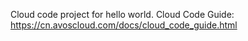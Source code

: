 Cloud code project for hello world. Cloud Code Guide: https://cn.avoscloud.com/docs/cloud_code_guide.html